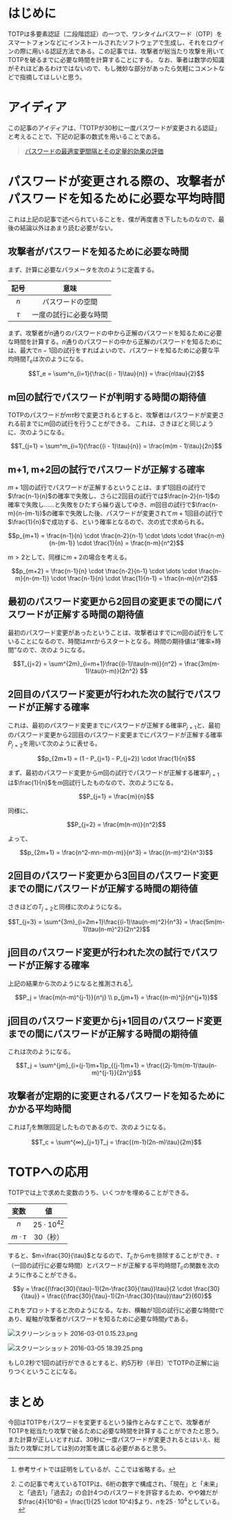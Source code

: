 # はじめに

TOTPは多要素認証（二段階認証）の一つで、ワンタイムパスワード（OTP）をスマートフォンなどにインストールされたソフトウェアで生成し、それをログインの際に用いる認証方法である。この記事では、攻撃者が総当たり攻撃を用いてTOTPを破るまでに必要な時間を計算することにする。
なお、筆者は数学の知識がそれほどあるわけではないので、もし微妙な部分があったら気軽にコメントなどで指摘してほしいと思う。

# アイディア

この記事のアイディアは、「TOTPが30秒に一度パスワードが変更される認証」と考えることで、下記の記事の数式を用いることである。

> [パスワードの最適変更間隔とその定量的効果の評価](https://docs.google.com/document/d/1RWDerFjLc24nr_lDhF8s0vEOJ8DPKhEnEAYG9qr_oBY/pub)

# パスワードが変更される際の、攻撃者がパスワードを知るために必要な平均時間

これは上記の記事で述べられていることを、僕が再度書き下したものなので、最後の結論以外はあまり読む必要がない。

## 攻撃者がパスワードを知るために必要な時間

まず、計算に必要なパラメータを次のように定義する。

|  記号 |          意味          |
|:------:|:----------------------:|
|  $n$  |    パスワードの空間    |
| $\tau$ | 一度の試行に必要な時間 |


まず、攻撃者が$n$通りのパスワードの中から正解のパスワードを知るために必要な時間を計算する。$n$通りのパスワードの中から正解のパスワードを知るためには、最大で$n - 1$回の試行をすればよいので、パスワードを知るために必要な平均時間$T_e$は次のようになる。

```math
T_e = \sum^n_{i=1}{\frac{(i - 1)\tau}{n}} = \frac{n\tau}{2}
```

## m回の試行でパスワードが判明する時間の期待値

TOTPのパスワードが$m\tau$秒で変更されるとすると、攻撃者はパスワードが変更される前までに$m$回の試行を行うことができる。
これは、さきほどと同じように、次のようになる。

```math
T_{j=1} = \sum^m_{i=1}{\frac{(i - 1)\tau}{n}} = \frac{m(m - 1)\tau}{2n}
```

## m+1, m+2回の試行でパスワードが正解する確率

$m+1$回の試行でパスワードが正解するということは、まず1回目の試行で$\frac{n-1}{n}$の確率で失敗し、さらに2回目の試行では$\frac{n-2}{n-1}$の確率で失敗し……と失敗をひたすら繰り返してゆき、$m$回目の試行で$\frac{n-m}{n-(m-1)}$の確率で失敗した後、パスワードが変更されて$m+1$回目の試行で$\frac{1}{n}$で成功する、という確率となるので、次の式で求められる。

```math
p_{m+1} = \frac{n-1}{n} \cdot \frac{n-2}{n-1} \cdot \dots \cdot \frac{n-m}{n-(m-1)} \cdot \frac{1}{n} = \frac{n-m}{n^2}
```

$m > 2$として、同様に$m+2$の場合を考える。

```math
p_{m+2} = \frac{n-1}{n} \cdot \frac{n-2}{n-1} \cdot \dots \cdot \frac{n-m}{n-(m-1)} \cdot \frac{n-1}{n} \cdot \frac{1}{n-1} = \frac{n-m}{n^2}
```

## 最初のパスワード変更から2回目の変更までの間にパスワードが正解する時間の期待値

最初のパスワード変更があったということは、攻撃者はすでに$m$回の試行をしていることになるので、時間は$m\tau$からスタートとなる。時間の期待値は“確率×時間”なので、次のようになる。

```math
T_{j=2} = \sum^{2m}_{i=m+1}\frac{(i-1)\tau(n-m)}{n^2} = \frac{3m(m-1)\tau(n-m)}{2n^2} 
```
## 2回目のパスワード変更が行われた次の試行でパスワードが正解する確率

これは、最初のパスワード変更までにパスワードが正解する確率$P_{j=1}$と、最初のパスワード変更から2回目のパスワード変更までにパスワードが正解する確率$P_{j=2}$を用いて次のように表せる。

```math
p_{2m+1} = (1 - P_{j=1} - P_{j=2}) \cdot \frac{1}{n}
```

まず、最初のパスワード変更から$m$回の試行でパスワードが正解する確率$P_{j=1}$は$\frac{1}{n}$を$m$回試行したものなので、次のようになる。

```math
P_{j=1} = \frac{m}{n}
```

同様に、

```math
P_{j=2} = \frac{m(n-m)}{n^2}
```

よって、

```math
p_{2m+1} = \frac{n^2-mn-m(n-m)}{n^3} = \frac{(n-m)^2}{n^3}
```

## 2回目のパスワード変更から3回目のパスワード変更までの間にパスワードが正解する時間の期待値

さきほどの$T_{j=2}$と同様に次のようになる。

```math
T_{j=3} = \sum^{3m}_{i=2m+1}\frac{(i-1)\tau(n-m)^2}{n^3} = \frac{5m(m-1)\tau(n-m)^2}{2n^2}
```

## j回目のパスワード変更が行われた次の試行でパスワードが正解する確率

上記の結果から次のようになると推測される[^maybe]。

```math
P_j = \frac{m(n-m)^{j-1}}{n^j} \\
p_{jm+1} = \frac{(n-m)^j}{n^{j+1}}
```

[^maybe]: 参考サイトでは証明をしているが、ここでは省略する。

## j回目のパスワード変更からj+1回目のパスワード変更までの間にパスワードが正解する時間の期待値

これは次のようになる。

```math
T_j = \sum^{jm}_{i=(j-1)m+1}p_{(j-1)m+1} = \frac{(2j-1)m(m-1)\tau(n-m)^{j-1}}{2n^j}
```

## 攻撃者が定期的に変更されるパスワードを知るためにかかる平均時間

これは$T_j$を無限回足したものであるので、次のようになる。

```math
T_c = \sum^{∞}_{j=1}T_j = \frac{(m-1)(2n-m)\tau}{2m}
```

# TOTPへの応用

TOTPでは上で求めた変数のうち、いくつかを埋めることができる。


|  変数 |          値        |
|:------:|:----------------------:|
|  $n$  |    $25 \cdot 10^4$[^why]    |
| $m \cdot \tau$ | $30$（秒） |

[^why]: この記事で考えているTOTPは、6桁の数字で構成され、「現在」と「未来」と「過去1」「過去2」の合計4つのパスワードを許容するため、やや雑だが$\frac{4}{10^6} = \frac{1}{25 \cdot 10^4}$より、$n$を$25 \cdot 10^4$としている。

すると、$m=\frac{30}{\tau}$となるので、$T_c$から$m$を排除することができ、$\tau$（一回の試行に必要な時間）とパスワードが正解する平均時間$T_c$の関数を次のように作ることができる。

```math
y = \frac{(\frac{30}{\tau}-1)(2n-\frac{30}{\tau})\tau}{2 \cdot \frac{30}{\tau}} = \frac{(\frac{30}{\tau}-1)(2n-\frac{30}{\tau})\tau^2}{60}
```

これをプロットすると次のようになる。なお、横軸が1回の試行に必要な時間$\tau$であり、縦軸が攻撃者がパスワードを知るために必要な時間$y$である。

![スクリーンショット 2016-03-01 0.15.23.png](https://qiita-image-store.s3.amazonaws.com/0/10815/cc973049-436f-8c16-29f3-f01e7346a908.png)

![スクリーンショット 2016-03-05 18.39.25.png](https://qiita-image-store.s3.amazonaws.com/0/10815/5a25371d-4943-29cb-3800-32382f8e50dc.png)

もし0.2秒で1回の試行ができるとすると、約5万秒（半日）でTOTPの正解に辿りつくということになる。

# まとめ

今回はTOTPをパスワードを変更するという操作とみなすことで、攻撃者がTOTPを総当たり攻撃で破るために必要な時間を計算することができたと思う。また計算が正しいとすれば、30秒に一度パスワードが変更されるとはいえ、総当たり攻撃に対しては別の対策を講じる必要があると思う。
